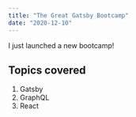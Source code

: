```yaml
---
title: "The Great Gatsby Bootcamp"
date: "2020-12-10"
---
```


I just launched a new bootcamp!

## Topics covered
1. Gatsby
2. GraphQL
3. React